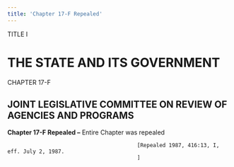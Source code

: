 ```yaml
---
title: 'Chapter 17-F Repealed'
---
```


TITLE I
                                             
THE STATE AND ITS GOVERNMENT
============================

CHAPTER 17-F
                                             
JOINT LEGISLATIVE COMMITTEE ON REVIEW OF AGENCIES AND PROGRAMS
--------------------------------------------------------------

**Chapter 17-F Repealed –** Entire Chapter was repealed


                                             [Repealed 1987, 416:13, I, eff. July 2, 1987.
                                             ]
